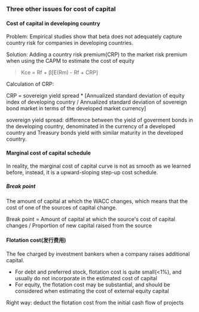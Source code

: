### Three other issues for cost of capital

#### Cost of capital in developing country

Problem: Empirical studies show that beta does not adequately capture country risk for companies in developing countries.

Solution: Adding a country risk premium(CRP) to the market risk premium when using the CAPM to estimate the cost of equity

> Kce = Rf + β[E(Rm) - Rf + CRP]

Calculation of CRP:

CRP = sovereign yield spread * [Annualized standard deviation of equity index of developing country / Annualized standard deviation of sovereign bond market in terms of the developed market currency]

sovereign yield spread: difference between the yield of goverment bonds in the developing country, denominated in the currency of a developed country and Treasury bonds yield with similar maturity in the developed country.

#### Marginal cost of capital schedule

In reality, the marginal cost of capital curve is not as smooth as we learned before, instead, it is a upward-sloping step-up cost schedule.

##### Break point

The amount of capital at which the WACC changes, which means that the cost of one of the sources of capital change.

Break point = Amount of capital at which the source's cost of capital changes / Proportion of new capital raised from the source


#### Flotation cost(发行费用)

The fee charged by investment bankers when a company raises additional capital.
- For debt and preferred stock, flotation cost is quite small(<1%), and usually do not incorporate in the estimated cost of capital
- For equity, the flotation cost may be substantial, and should be considered when estimating the cost of external equity capital

Right way: deduct the flotation cost from the initial cash flow of projects

